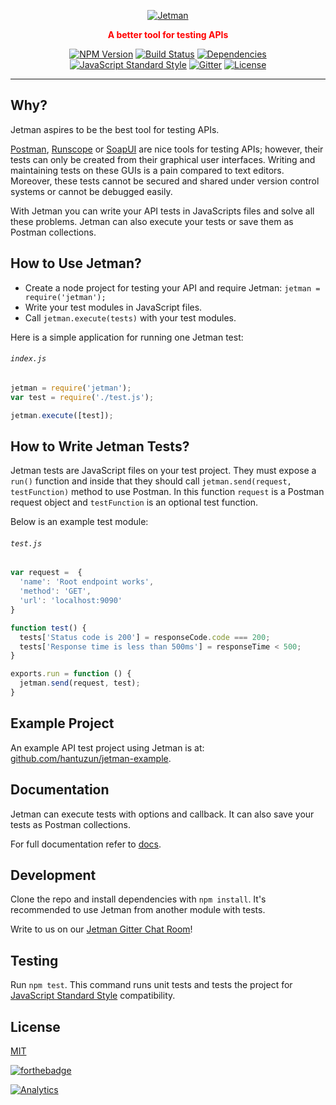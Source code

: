 
<p align="center">
  <a href="https://npmjs.com/package/jetman">
    <img alt="Jetman" src="https://cloud.githubusercontent.com/assets/2770895/15573377/7d6b318a-22fb-11e6-9de6-743608466c14.png">
  </a>
</p>

<p align="center", style="color:red;">
  <b>A better tool for testing APIs</b>
</p>

<p align="center">
  <a href="https://npmjs.org/package/jetman"><img alt="NPM Version" src="https://img.shields.io/npm/v/jetman.svg"></a>
  <a href="https://travis-ci.org/hantuzun/jetman"><img alt="Build Status" src="https://travis-ci.org/hantuzun/jetman.svg"></a>
  <a href="https://david-dm.org/hantuzun/jetman"><img alt="Dependencies" src="https://img.shields.io/david/hantuzun/jetman.svg"></a>
  <a href="http://standardjs.com/"><img alt="JavaScript Standard Style" src="https://img.shields.io/badge/code%20style-standard-brightgreen.svg"></a>
  <a href="https://gitter.im/hantuzun/jetman?utm_source=badge&utm_medium=badge&utm_campaign=pr-badge"><img alt="Gitter" src="https://badges.gitter.im/hantuzun/jetman.svg"></a>
  <a href="http://doge.mit-license.org"><img alt="License" src="http://img.shields.io/:license-mit-blue.svg"></a>
</p>

------------------------------------------------------------------------------------------------------------------------

## Why?
Jetman aspires to be the best tool for testing APIs.

[Postman](https://www.getpostman.com), [Runscope](https://www.runscope.com/) or [SoapUI](https://www.soapui.org/) are nice tools for testing APIs; however, their tests can only be created from their graphical user interfaces. Writing and maintaining tests on these GUIs is a pain compared to text editors. Moreover, these tests cannot be secured and shared under version control systems or cannot be debugged easily.

With Jetman you can write your API tests in JavaScripts files and solve all these problems. Jetman can also execute your tests or save them as Postman collections.



## How to Use Jetman?
 * Create a node project for testing your API and require Jetman: `jetman = require('jetman');`
 * Write your test modules in JavaScript files.
 * Call `jetman.execute(tests)` with your test modules.

Here is a simple application for running one Jetman test:

###### `index.js`
```js
jetman = require('jetman');
var test = require('./test.js');

jetman.execute([test]);
```



## How to Write Jetman Tests?
Jetman tests are JavaScript files on your test project. They must expose a `run()` function and inside that they should call `jetman.send(request, testFunction)` method to use Postman.
In this function `request` is a Postman request object and `testFunction` is an optional test function.

Below is an example test module:

###### `test.js`
```js
var request =  {
  'name': 'Root endpoint works',
  'method': 'GET',
  'url': 'localhost:9090'
}

function test() {
  tests['Status code is 200'] = responseCode.code === 200;
  tests['Response time is less than 500ms'] = responseTime < 500;
}

exports.run = function () {
  jetman.send(request, test);
}
```



## Example Project
An example API test project using Jetman is at: [github.com/hantuzun/jetman-example](https://github.com/hantuzun/jetman-example).



## Documentation
Jetman can execute tests with options and callback. It can also save your tests as Postman collections.

For full documentation refer to [docs](docs).



## Development
Clone the repo and install dependencies with `npm install`.
It's recommended to use Jetman from another module with tests.

Write to us on our [Jetman Gitter Chat Room](https://gitter.im/hantuzun/jetman)!



## Testing
Run `npm test`. This command runs unit tests and tests the project for [JavaScript Standard Style](http://standardjs.com/) compatibility.



## License
[MIT](LICENSE)

[![forthebadge](http://forthebadge.com/images/badges/built-with-love.svg)](http://forthebadge.com)

[![Analytics](https://ga-beacon.appspot.com/UA-78341852-1/chromeskel_a/readme?pixel)](http://hantuzun.com)
